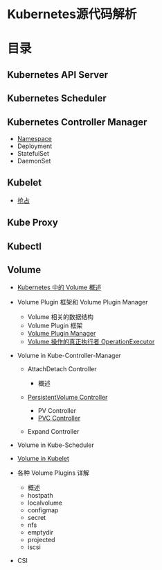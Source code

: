 # Kubernetes源代码解析

# 目录

## Kubernetes API Server

## Kubernetes Scheduler

## Kubernetes Controller Manager

- [Namespace](kube-controller-manager/namespace.md)
- Deployment
- StatefulSet
- DaemonSet

## Kubelet

- [抢占](kubelet/preemption.md)

## Kube Proxy

## Kubectl

## Volume

- [Kubernetes 中的 Volume 概述](volume/overview.md)

- Volume Plugin 框架和 Volume Plugin Manager

  - Volume 相关的数据结构
  - Volume Plugin 框架
  - [Volume Plugin Manager](volume/plugin-manager.md)
  - [Volume 操作的真正执行者 OperationExecutor](volume/operationexecutor.md)

- Volume in Kube-Controller-Manager

  - AttachDetach Controller

    - 概述

  - [PersistentVolume Controller](kube-controller-manager/volume/persistentvolume/overview.md)

    - PV Controller
    - [PVC Controller](kube-controller-manager/volume/persistentvolume/pvc.md)

  - Expand Controller

- Volume in Kube-Scheduler

- [Volume in Kubelet](kubelet/volume/overview.md)

- 各种 Volume Plugins 详解

  - 概述
  - hostpath
  - localvolume
  - configmap
  - secret
  - nfs
  - emptydir
  - projected
  - iscsi

- CSI
